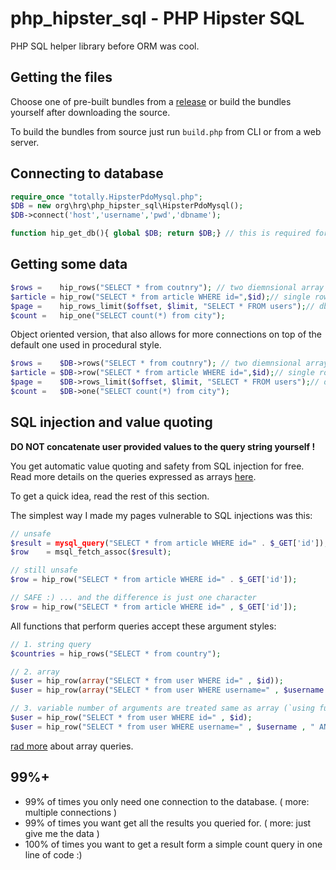 # php_hipster_sql - PHP Hipster SQL
PHP SQL helper library before ORM was cool.


## Getting the files
Choose one of pre-built bundles from a [release](https://github.com/hrgdavor/php_hipster_sql/releases) or build the bundles yourself after downloading the source. 

To build the bundles from source just run `build.php` from CLI or from a web server.


## Connecting to database
```php
require_once "totally.HipsterPdoMysql.php";
$DB = new org\hrg\php_hipster_sql\HipsterPdoMysql();
$DB->connect('host','username','pwd','dbname');

function hip_get_db(){ global $DB; return $DB;} // this is required for procedural style (totally.* bundles)
```

## Getting some data

```php
$rows =    hip_rows("SELECT * from coutnry"); // two diemnsional array
$article = hip_row("SELECT * from article WHERE id=",$id);// single row, and safe from sql injection
$page =    hip_rows_limit($offset, $limit, "SELECT * FROM users");// db specific OFFSET and LIMIT
$count =   hip_one("SELECT count(*) from city");
```

Object oriented version, that also allows for more connections on top of the default one used in procedural style.

```php
$rows =    $DB->rows("SELECT * from coutnry"); // two diemnsional array
$article = $DB->row("SELECT * from article WHERE id=",$id);// single row, and safe from sql injection
$page =    $DB->rows_limit($offset, $limit, "SELECT * FROM users");// db specific OFFSET and LIMIT
$count =   $DB->one("SELECT count(*) from city");
```

## SQL injection and value quoting
__DO NOT concatenate user provided values to the query string yourself !__

You get automatic value quoting and safety from SQL injection for free. Read more details on the queries expressed as arrays 
[here](doc/array_queries.md).

To get a quick idea, read the rest of this section.

The simplest way I made my pages vulnerable to SQL injections was this:
```php
// unsafe
$result = mysql_query("SELECT * from article WHERE id=" . $_GET['id']);
$row    = msql_fetch_assoc($result);

// still unsafe
$row = hip_row("SELECT * from article WHERE id=" . $_GET['id']);

// SAFE :) ... and the difference is just one character
$row = hip_row("SELECT * from article WHERE id=" , $_GET['id']);

```

All functions that perform queries accept these argument styles:
```php
// 1. string query
$countries = hip_rows("SELECT * from country");

// 2. array
$user = hip_row(array("SELECT * from user WHERE id=" , $id));
$user = hip_row(array("SELECT * from user WHERE username=" , $username , " AND is_deleted=" , $deleted));

// 3. variable number of arguments are treated same as array (`using func_get_args()``)
$user = hip_row("SELECT * from user WHERE id=" , $id);
$user = hip_row("SELECT * from user WHERE username=" , $username , " AND is_deleted=" , $deleted);
```

[rad more](doc/array_queries.md) about array queries.

## 99%+
 - 99% of times you only need one connection to the database. ( more: multiple connections )
 - 99% of times you want get all the results you queried for. ( more: just give me the data )
 - 100% of times you want to get a result form a simple count query in one line of code :)

